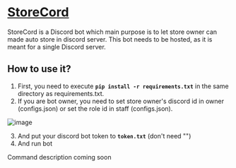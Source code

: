# [StoreCord](https://github.com/weiwei-hacking/StoreCord/releases/latest)

StoreCord is a Discord bot which main purpose is to let store owner can made auto store in discord server.
This bot needs to be hosted, as it is meant for a single Discord server.

## How to use it?

1. First, you need to execute **`pip install -r requirements.txt`** in the same directory as requirements.txt.
2. If you are bot owner, you need to set store owner's discord id in owner (configs.json) or set the role id in staff (configs.json).

![image](https://github.com/user-attachments/assets/02266d30-5721-4ba6-85b1-4f7cd6e525b5)

3. And put your discord bot token to **`token.txt`** (don't need "")
4. And run bot

Command description coming soon 
